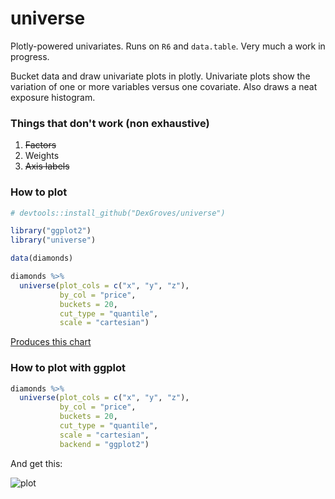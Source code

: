 # universe
Plotly-powered univariates. Runs on `R6` and `data.table`.
Very much a work in progress.

Bucket data and draw univariate plots in plotly. Univariate plots show the
variation of one or more variables versus one covariate. Also draws a neat
exposure histogram.

### Things that don't work (non exhaustive)
1. ~~Factors~~
2. Weights
3. ~~Axis labels~~

### How to plot
```R
# devtools::install_github("DexGroves/universe")

library("ggplot2")
library("universe")

data(diamonds)

diamonds %>%
  universe(plot_cols = c("x", "y", "z"),
           by_col = "price",
           buckets = 20,
           cut_type = "quantile",
           scale = "cartesian")
```
[Produces this chart](https://rawgit.com/dexgroves/universe/html/example/index.html)

### How to plot with ggplot
```R
diamonds %>%
  universe(plot_cols = c("x", "y", "z"),
           by_col = "price",
           buckets = 20,
           cut_type = "quantile",
           scale = "cartesian",
           backend = "ggplot2")
```

And get this:

![plot](http://i.imgur.com/SB3NqCF.png)
